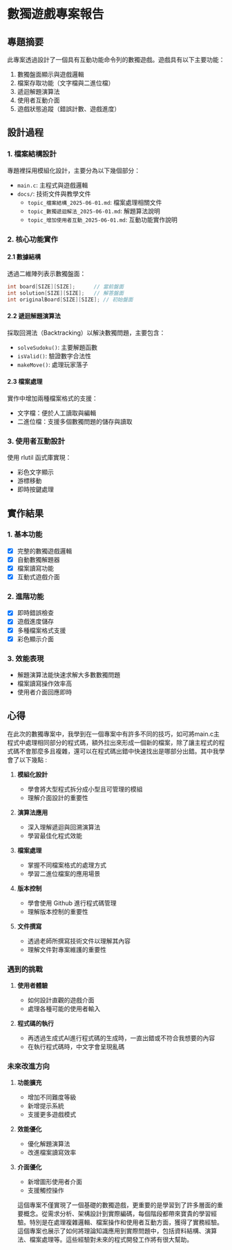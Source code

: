 # 數獨遊戲專案報告

## 專題摘要

此專案透過設計了一個具有互動功能命令列的數獨遊戲。遊戲具有以下主要功能：

1. 數獨盤面顯示與遊戲邏輯
2. 檔案存取功能（文字檔與二進位檔）
3. 遞迴解題演算法
4. 使用者互動介面
5. 遊戲狀態追蹤（錯誤計數、遊戲進度）

## 設計過程

### 1. 檔案結構設計

專題裡採用模組化設計，主要分為以下幾個部分：

- `main.c`: 主程式與遊戲邏輯
- `docs/`: 技術文件與教學文件
  - `topic_檔案結構_2025-06-01.md`: 檔案處理相關文件
  - `topic_數獨遞迴解法_2025-06-01.md`: 解題算法說明
  - `topic_增加使用者互動_2025-06-01.md`: 互動功能實作說明

### 2. 核心功能實作

#### 2.1 數據結構

透過二維陣列表示數獨盤面：
```c
int board[SIZE][SIZE];      // 當前盤面
int solution[SIZE][SIZE];   // 解答盤面
int originalBoard[SIZE][SIZE]; // 初始盤面
```

#### 2.2 遞迴解題演算法

採取回溯法（Backtracking）以解決數獨問題，主要包含：
- `solveSudoku()`: 主要解題函數
- `isValid()`: 驗證數字合法性
- `makeMove()`: 處理玩家落子

#### 2.3 檔案處理

實作中增加兩種檔案格式的支援：
- 文字檔：便於人工讀取與編輯
- 二進位檔：支援多個數獨問題的儲存與讀取

### 3. 使用者互動設計

使用 rlutil 函式庫實現：
- 彩色文字顯示
- 游標移動
- 即時按鍵處理

## 實作結果

### 1. 基本功能

- [x] 完整的數獨遊戲邏輯
- [x] 自動數獨解題器
- [x] 檔案讀寫功能
- [x] 互動式遊戲介面

### 2. 進階功能

- [x] 即時錯誤檢查
- [x] 遊戲進度儲存
- [x] 多種檔案格式支援
- [x] 彩色顯示介面

### 3. 效能表現

- 解題演算法能快速求解大多數數獨問題
- 檔案讀寫操作效率高
- 使用者介面回應即時

## 心得

在此次的數獨專案中，我學到在一個專案中有許多不同的技巧，如可將main.c主程式中處理相同部分的程式碼，額外拉出來形成一個新的檔案，除了讓主程式的程式碼不會那麼多且複雜，還可以在程式碼出錯中快速找出是哪部分出錯。其中我學會了以下幾點 :

1. **模組化設計**
   - 學會將大型程式拆分成小型且可管理的模組
   - 理解介面設計的重要性

2. **演算法應用**
   - 深入理解遞迴與回溯演算法
   - 學習最佳化程式效能

3. **檔案處理**
   - 掌握不同檔案格式的處理方式
   - 學習二進位檔案的應用場景

4. **版本控制**
   - 學會使用 Github 進行程式碼管理
   - 理解版本控制的重要性

5. **文件撰寫**
   - 透過老師所撰寫技術文件以理解其內容
   - 理解文件對專案維護的重要性

### 遇到的挑戰

1. **使用者體驗**
   - 如何設計直觀的遊戲介面
   - 處理各種可能的使用者輸入

2. **程式碼的執行** 
   - 再透過生成式AI進行程式碼的生成時，一直出錯或不符合我想要的內容
   - 在執行程式碼時，中文字會呈現亂碼

### 未來改進方向

1. **功能擴充**
   - 增加不同難度等級
   - 新增提示系統
   - 支援更多遊戲模式

2. **效能優化**
   - 優化解題演算法
   - 改進檔案讀寫效率

3. **介面優化**
   - 新增圖形使用者介面
   - 支援觸控操作

    這個專案不僅實現了一個基礎的數獨遊戲，更重要的是學習到了許多層面的重要概念。從需求分析、架構設計到實際編碼，每個階段都帶來寶貴的學習經驗。特別是在處理複雜邏輯、檔案操作和使用者互動方面，獲得了實務經驗。
這個專案也展示了如何將理論知識應用到實際問題中，包括資料結構、演算法、檔案處理等。這些經驗對未來的程式開發工作將有很大幫助。
